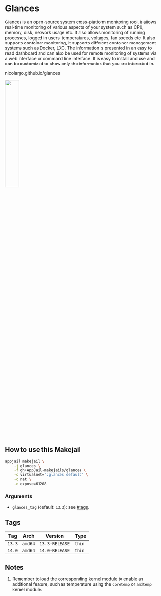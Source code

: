 # Glances

Glances is an open-source system cross-platform monitoring tool. It allows real-time monitoring of various aspects of your system such as CPU, memory, disk, network usage etc. It also allows monitoring of running processes, logged in users, temperatures, voltages, fan speeds etc. It also supports container monitoring, it supports different container management systems such as Docker, LXC. The information is presented in an easy to read dashboard and can also be used for remote monitoring of systems via a web interface or command line interface. It is easy to install and use and can be customized to show only the information that you are interested in.

nicolargo.github.io/glances

<img src="https://nicolargo.github.io/glances/public/images/glances.png" width="30%" height="auto">

## How to use this Makejail

```sh
appjail makejail \
	-j glances \
	-f gh+AppJail-makejails/glances \
	-o virtualnet=":glances default" \
	-o nat \
	-o expose=61208
```

### Arguments

* `glances_tag` (default: `13.3`): see [#tags](#tags).

## Tags

| Tag    | Arch    | Version        | Type   |
| ------ | ------- | -------------- | ------ |
| `13.3` | `amd64` | `13.3-RELEASE` | `thin` |
| `14.0` | `amd64` | `14.0-RELEASE` | `thin` |

## Notes

1. Remember to load the corresponding kernel module to enable an additional feature, such as temperature using the `coretemp` or `amdtemp` kernel module.
